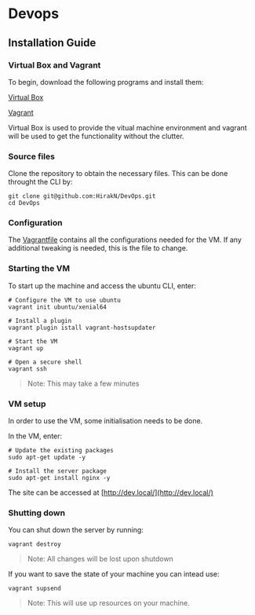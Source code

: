 # Devops

## Installation Guide

### Virtual Box and Vagrant

To begin, download the following programs and install them:

[Virtual Box](https://www.virtualbox.org/wiki/Downloads)

[Vagrant](https://www.vagrantup.com/downloads.html)

Virtual Box is used to provide the vitual machine environment and vagrant will be used to get the functionality without the clutter.

### Source files
Clone the repository to obtain the necessary files. This can be done throught the CLI by:

	git clone git@github.com:HirakN/DevOps.git
	cd DevOps


### Configuration
The [Vagrantfile](Vagrantfile) contains all the configurations needed for the VM. If any additional tweaking is needed, this is the file to change.

### Starting the VM
To start up the machine and access the ubuntu CLI, enter:
	
	# Configure the VM to use ubuntu
	vagrant init ubuntu/xenial64
	
	# Install a plugin
	vagrant plugin istall vagrant-hostsupdater
	
	# Start the VM
	vagrant up
	
	# Open a secure shell
	vagrant ssh
	
>Note: This may take a few minutes
	
### VM setup
In order to use the VM, some initialisation needs to be done.

In the VM, enter:

	# Update the existing packages
	sudo apt-get update -y 
	
	# Install the server package
	sudo apt-get install nginx -y
	
The site can be accessed at [http://dev.local/](http://dev.local/)

### Shutting down

You can shut down the server by running:

	vagrant destroy
	
>Note: All changes will be lost upon shutdown

If you want to save the state of your machine you can intead use:

	vagrant supsend
	
>Note: This will use up resources on your machine.	
	


